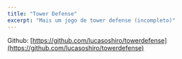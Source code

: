 ```yaml
---
title: "Tower Defense"
excerpt: "Mais um jogo de tower defense (incompleto)"
---
```



Github: [https://github.com/lucasoshiro/towerdefense](https://github.com/lucasoshiro/towerdefense)
